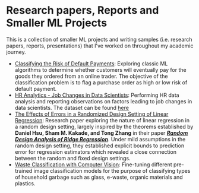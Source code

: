 # Research papers, Reports and Smaller ML Projects
This is a collection of smaller ML projects and writing samples (i.e. research papers, reports, presentations) that I've worked on throughout my academic journey.

- [Classifying the Risk of Default Payments](https://github.com/tl-lay/research-papers-and-reports/tree/2e9c90dd945a26653a93189e38691317a9575e84/Classifying%20the%20Risk%20of%20Default%20Payments): Exploring classic ML algorithms to determine whether customers will eventually pay for the goods they ordered from an online trader. The objective of the classification problem is to flag a purchase order as high or low risk of default payment. 
- [HR Analytics - Job Changes in Data Scientists](https://github.com/tl-lay/research-papers-and-reports/tree/2e9c90dd945a26653a93189e38691317a9575e84/HR%20Analytics%20-%20Job%20Changes%20in%20Data%20Scientists): Performing HR data analysis and reporting observations on factors leading to job changes in data scientists. The dataset can be found [here](https://www.kaggle.com/datasets/arashnic/hr-analytics-job-change-of-data-scientists)
- [The Effects of Errors in a Randomized Design Setting of Linear Regression](https://github.com/tl-lay/research-papers-and-reports/tree/2e9c90dd945a26653a93189e38691317a9575e84/The%20Effects%20of%20Errors%20in%20a%20Randomized%20Design%20Setting%20of%20Linear%20Regression): Research paper exploring the nature of linear regression in a random design setting, largely inspired by the theorems established by **Daniel Hsu, Sham M. Kakade, and Tong Zhang** in their paper [**_Random Design Analysis of Ridge Regression_**](https://arxiv.org/abs/1106.2363). Under mild assumptions in the random design setting, they established explicit bounds to prediction error for regression estimators which revealed a close connection between the random and fixed design settings.
- [Waste Classification with Computer Vision](https://github.com/tl-lay/research-papers-and-reports/tree/2e9c90dd945a26653a93189e38691317a9575e84/Waste%20Classification%20with%20Computer%20Vision): Fine-tuning different pre-trained image classification models for the purpose of classifying types of household garbage such as glass, e-waste, organic materials and plastics.
